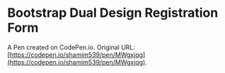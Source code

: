 # Bootstrap Dual Design Registration Form

A Pen created on CodePen.io. Original URL: [https://codepen.io/shamim539/pen/MWgxjqg](https://codepen.io/shamim539/pen/MWgxjqg).


